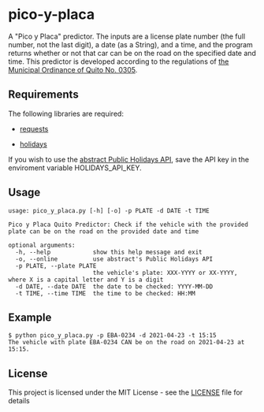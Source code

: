 # pico-y-placa

A "Pico y Placa" predictor. The inputs are a license plate number (the full number, not the last digit), a date (as a String), and a time, and the program returns whether or not that car can be on the road on the specified date and time.
This predictor is developed according to the regulations of [the Municipal Ordinance of Quito No. 0305](http://www7.quito.gob.ec/mdmq_ordenanzas/Ordenanzas/ORDENANZAS%20A%C3%91OS%20ANTERIORES/ORDM-305-%20%20CIRCULACION%20VEHICULAR%20PICO%20Y%20PLACA.pdf).


## Requirements

The following libraries are required:

* [requests](https://pypi.org/project/requests/)

* [holidays](https://pypi.org/project/holidays/)

If you wish to use the [abstract Public Holidays API](https://www.abstractapi.com/holidays-api), save the API key in the enviroment variable HOLIDAYS_API_KEY.

## Usage

```
usage: pico_y_placa.py [-h] [-o] -p PLATE -d DATE -t TIME

Pico y Placa Quito Predictor: Check if the vehicle with the provided plate can be on the road on the provided date and time

optional arguments:
  -h, --help            show this help message and exit
  -o, --online          use abstract's Public Holidays API
  -p PLATE, --plate PLATE
                        the vehicle's plate: XXX-YYYY or XX-YYYY, where X is a capital letter and Y is a digit
  -d DATE, --date DATE  the date to be checked: YYYY-MM-DD
  -t TIME, --time TIME  the time to be checked: HH:MM
```

## Example

```
$ python pico_y_placa.py -p EBA-0234 -d 2021-04-23 -t 15:15
The vehicle with plate EBA-0234 CAN be on the road on 2021-04-23 at 15:15.
```

## License

This project is licensed under the MIT License - see the [LICENSE](LICENSE) file for details
